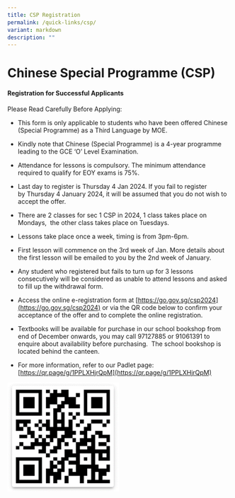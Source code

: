 ```yaml
---
title: CSP Registration
permalink: /quick-links/csp/
variant: markdown
description: ""
---
```

#    Chinese Special Programme (CSP)
	
#### 	Registration for Successful Applicants

   

Please Read Carefully Before Applying:

* This form is only applicable to students who have been offered Chinese (Special Programme) as a Third Language by MOE.&nbsp;

* Kindly note that Chinese (Special Programme) is a 4-year programme leading to the GCE ‘O’ Level Examination.

* Attendance for lessons is compulsory. The minimum attendance required to qualify for EOY exams is 75%.

* Last day to register is Thursday 4&nbsp;Jan 2024. If you fail to register by&nbsp;Thursday 4&nbsp;January&nbsp;2024, it will be assumed that you do not wish to accept the offer.&nbsp;

* There are 2 classes for sec 1 CSP in 2024, 1 class takes place on Mondays,&nbsp; the other class takes place on Tuesdays.

* Lessons take place once a week, timing is from 3pm-6pm.

* First lesson will&nbsp;commence&nbsp;on&nbsp;the 3rd week of Jan. More details about the first lesson will be emailed to you by the 2nd week of January.

* Any student who registered but fails to turn up for 3 lessons consecutively will be considered as unable to attend lessons and asked to fill up the withdrawal form.

* Access the online e-registration form at [https://go.gov.sg/csp2024](https://go.gov.sg/csp2024) or via the QR code below to confirm your acceptance of the offer and to complete the online registration.

* Textbooks will be available for purchase in our school bookshop from end of December onwards, you may call 97127885 or 91061391 to enquire about availability before purchasing.&nbsp; The school bookshop is located behind the canteen.

* For more information, refer to our Padlet page: [https://qr.page/g/1PPLXHjrQpM](https://qr.page/g/1PPLXHjrQpM)

<img src="/images/chinese%20special%20programme.png" style="width:50%">